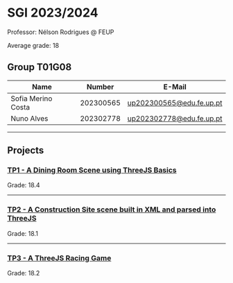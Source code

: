 # SGI 2023/2024

Professor: Nélson Rodrigues @ FEUP

Average grade: 18

## Group T01G08

| Name               | Number    | E-Mail                   |
| ------------------ | --------- | ------------------------ |
| Sofia Merino Costa | 202300565 | up202300565@edu.fe.up.pt |
| Nuno Alves         | 202302778 | up202302778@edu.fe.up.pt |

---

## Projects

### [TP1 - A Dining Room Scene using ThreeJS Basics](tp1)

Grade: 18.4

---

### [TP2 - A Construction Site scene built in XML and parsed into ThreeJS](tp2)

Grade: 18.1

---

### [TP3 - A ThreeJS Racing Game](tp3)

Grade: 18.2
